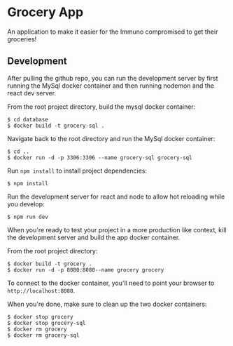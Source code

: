 # Grocery App 

An application to make it easier for the Immuno compromised to get their groceries!

## Development

After pulling the github repo, you can run the development server by first running the MySql docker
container and then running nodemon and the react dev server.

From the root project directory, build the mysql docker container:

```
$ cd database
$ docker build -t grocery-sql .
```

Navigate back to the root directory and run the MySql docker container:

```
$ cd ..
$ docker run -d -p 3306:3306 --name grocery-sql grocery-sql
```

Run ``npm install`` to install project dependencies:

```
$ npm install
```

Run the development server for react and node to allow hot reloading while you develop:

```
$ npm run dev
```

When you're ready to test your project in a more production like context, kill the development
server and build the app docker container.

From the root project directory:

```
$ docker build -t grocery .
$ docker run -d -p 8080:8080--name grocery grocery 
```

To connect to the docker container, you'll need to point your browser to `http://localhost:8080`.

When you're done, make sure to clean up the two docker containers:

```
$ docker stop grocery
$ docker stop grocery-sql
$ docker rm grocery
$ docker rm grocery-sql
```
